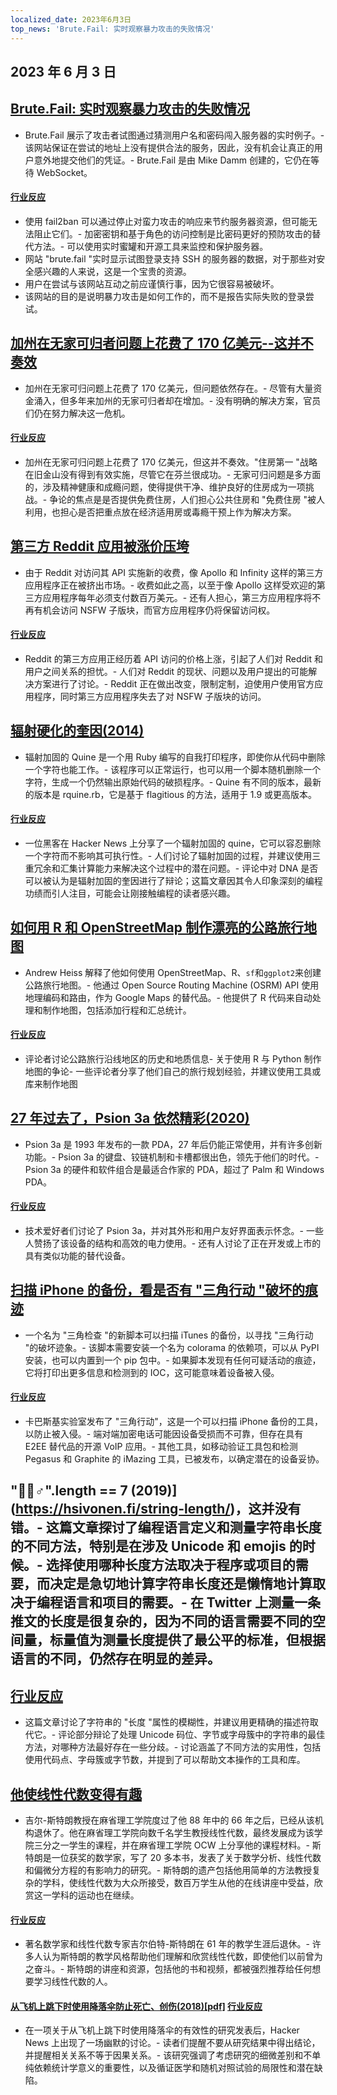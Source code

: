 ```yaml
---
localized_date: 2023年6月3日
top_news: 'Brute.Fail: 实时观察暴力攻击的失败情况'
---
```


## 2023 年 6 月 3 日

## [Brute.Fail: 实时观察暴力攻击的失败情况](https://brute.fail/)

- Brute.Fail 展示了攻击者试图通过猜测用户名和密码闯入服务器的实时例子。- 该网站保证在尝试的地址上没有提供合法的服务，因此，没有机会让真正的用户意外地提交他们的凭证。- Brute.Fail 是由 Mike Damm 创建的，它仍在等待 WebSocket。

#### [行业反应](http://news.ycombinator.com/item?id=36169954)

- 使用 fail2ban 可以通过停止对蛮力攻击的响应来节约服务器资源，但可能无法阻止它们。- 加密密钥和基于角色的访问控制是比密码更好的预防攻击的替代方法。- 可以使用实时蜜罐和开源工具来监控和保护服务器。
- 网站 "brute.fail "实时显示试图登录支持 SSH 的服务器的数据，对于那些对安全感兴趣的人来说，这是一个宝贵的资源。
- 用户在尝试与该网站互动之前应谨慎行事，因为它很容易被破坏。
- 该网站的目的是说明暴力攻击是如何工作的，而不是报告实际失败的登录尝试。

## [加州在无家可归者问题上花费了 170 亿美元--这并不奏效](https://www.wsj.com/articles/california-homeless-population-oakland-wood-street-encampment-78d42cc3)

- 加州在无家可归问题上花费了 170 亿美元，但问题依然存在。- 尽管有大量资金涌入，但多年来加州的无家可归者却在增加。- 没有明确的解决方案，官员们仍在努力解决这一危机。

#### [行业反应](http://news.ycombinator.com/item?id=36162154)

- 加州在无家可归问题上花费了 170 亿美元，但这并不奏效。"住房第一 "战略在旧金山没有得到有效实施，尽管它在芬兰很成功。- 无家可归问题是多方面的，涉及精神健康和成瘾问题，使得提供干净、维护良好的住房成为一项挑战。- 争论的焦点是是否提供免费住房，人们担心公共住房和 "免费住房 "被人利用，也担心是否把重点放在经济适用房或毒瘾干预上作为解决方案。

## [第三方 Reddit 应用被涨价压垮](https://kotaku.com/reddit-third-party-3rd-apps-pricing-crush-ios-android-1850493992)

- 由于 Reddit 对访问其 API 实施新的收费，像 Apollo 和 Infinity 这样的第三方应用程序正在被挤出市场。- 收费如此之高，以至于像 Apollo 这样受欢迎的第三方应用程序每年必须支付数百万美元。- 还有人担心，第三方应用程序将不再有机会访问 NSFW 子版块，而官方应用程序仍将保留访问权。

#### [行业反应](http://news.ycombinator.com/item?id=36162235)

- Reddit 的第三方应用正经历着 API 访问的价格上涨，引起了人们对 Reddit 和用户之间关系的担忧。- 人们对 Reddit 的现状、问题以及用户提出的可能解决方案进行了讨论。- Reddit 正在做出改变，限制定制，迫使用户使用官方应用程序，同时第三方应用程序失去了对 NSFW 子版块的访问。

## [辐射硬化的奎因(2014)](https://github.com/mame/radiation-hardened-quine)

- 辐射加固的 Quine 是一个用 Ruby 编写的自我打印程序，即使你从代码中删除一个字符也能工作。- 该程序可以正常运行，也可以用一个脚本随机删除一个字符，生成一个仍然输出原始代码的破损程序。- Quine 有不同的版本，最新的版本是 rquine.rb，它是基于 flagitious 的方法，适用于 1.9 或更高版本。

#### [行业反应](http://news.ycombinator.com/item?id=36162164)

- 一位黑客在 Hacker News 上分享了一个辐射加固的 quine，它可以容忍删除一个字符而不影响其可执行性。- 人们讨论了辐射加固的过程，并建议使用三重冗余和汇集计算能力来解决这个过程中的潜在问题。- 评论中对 DNA 是否可以被认为是辐射加固的奎因进行了辩论；这篇文章因其令人印象深刻的编程功绩而引人注目，可能会让刚接触编程的读者感兴趣。

## [如何用 R 和 OpenStreetMap 制作漂亮的公路旅行地图](https://www.andrewheiss.com/blog/2023/06/01/geocoding-routing-openstreetmap-r/)

- Andrew Heiss 解释了他如何使用 OpenStreetMap、R、`sf`和`ggplot2`来创建公路旅行地图。- 他通过 Open Source Routing Machine (OSRM) API 使用地理编码和路由，作为 Google Maps 的替代品。- 他提供了 R 代码来自动处理和制作地图，包括添加行程和汇总统计。

#### [行业反应](http://news.ycombinator.com/item?id=36159864)

- 评论者讨论公路旅行沿线地区的历史和地质信息- 关于使用 R 与 Python 制作地图的争论- 一些评论者分享了他们自己的旅行规划经验，并建议使用工具或库来制作地图

## [27 年过去了，Psion 3a 依然精彩(2020)](https://mcgst.com/2020/12/01/27-years-later-and-the-psion-3a-is-still-wonderful/)

- Psion 3a 是 1993 年发布的一款 PDA，27 年后仍能正常使用，并有许多创新功能。- Psion 3a 的键盘、铰链机制和卡槽都很出色，领先于他们的时代。- Psion 3a 的硬件和软件组合是最适合作家的 PDA，超过了 Palm 和 Windows PDA。

#### [行业反应](http://news.ycombinator.com/item?id=36162265)

- 技术爱好者们讨论了 Psion 3a，并对其外形和用户友好界面表示怀念。- 一些人赞扬了该设备的结构和高效的电力使用。- 还有人讨论了正在开发或上市的具有类似功能的替代设备。

## [扫描 iPhone 的备份，看是否有 "三角行动 "破坏的痕迹](https://github.com/KasperskyLab/triangle_check)

- 一个名为 "三角检查 "的新脚本可以扫描 iTunes 的备份，以寻找 "三角行动 "的破坏迹象。- 该脚本需要安装一个名为 colorama 的依赖项，可以从 PyPI 安装，也可以内置到一个 pip 包中。- 如果脚本发现有任何可疑活动的痕迹，它将打印出更多信息和检测到的 IOC，这可能意味着设备被入侵。

#### [行业反应](http://news.ycombinator.com/item?id=36164340)

- 卡巴斯基实验室发布了 "三角行动"，这是一个可以扫描 iPhone 备份的工具，以防止被入侵。- 端对端加密电话可能因设备受损而不可靠，但存在具有 E2EE 替代品的开源 VoIP 应用。- 其他工具，如移动验证工具包和检测 Pegasus 和 Graphite 的 iMazing 工具，已被发布，以确定潜在的设备妥协。

## "🤦🏼♂".length == 7 (2019)](https://hsivonen.fi/string-length/)，这并没有错。- 这篇文章探讨了编程语言定义和测量字符串长度的不同方法，特别是在涉及 Unicode 和 emojis 的时候。- 选择使用哪种长度方法取决于程序或项目的需要，而决定是急切地计算字符串长度还是懒惰地计算取决于编程语言和项目的需要。- 在 Twitter 上测量一条推文的长度是很复杂的，因为不同的语言需要不同的空间量，标量值为测量长度提供了最公平的标准，但根据语言的不同，仍然存在明显的差异。

## [行业反应](http://news.ycombinator.com/item?id=36159443)

- 这篇文章讨论了字符串的 "长度 "属性的模糊性，并建议用更精确的描述符取代它。- 评论部分辩论了处理 Unicode 码位、字节或字母簇中的字符串的最佳方法，对哪种方法最好存在一些分歧。- 讨论涵盖了不同方法的实用性，包括使用代码点、字母簇或字节数，并提到了可以帮助文本操作的工具和库。

## [他使线性代数变得有趣](https://news.mit.edu/2023/gilbert-strang-made-linear-algebra-fun-0531)

- 吉尔-斯特朗教授在麻省理工学院度过了他 88 年中的 66 年之后，已经从该机构退休了。他在麻省理工学院向数千名学生教授线性代数，最终发展成为该学院三分之一学生的课程，并在麻省理工学院 OCW 上分享他的课程材料。- 斯特朗是一位获奖的数学家，写了 20 多本书，发表了关于数学分析、线性代数和偏微分方程的有影响力的研究。- 斯特朗的遗产包括他用简单的方法教授复杂的学科，使线性代数为大众所接受，数百万学生从他的在线讲座中受益，欣赏这一学科的运动也在继续。

#### [行业反应](http://news.ycombinator.com/item?id=36168068)

- 著名数学家和线性代数专家吉尔伯特-斯特朗在 61 年的教学生涯后退休。- 许多人认为斯特朗的教学风格帮助他们理解和欣赏线性代数，即使他们以前曾为之奋斗。- 斯特朗的讲座和资源，包括他的书和视频，都被强烈推荐给任何想要学习线性代数的人。

#### [从飞机上跳下时使用降落伞防止死亡、创伤(2018)[pdf]](https://www.bmj.com/content/bmj/363/bmj.k5094.full.pdf) [行业反应](http://news.ycombinator.com/item?id=36161175)

- 在一项关于从飞机上跳下时使用降落伞的有效性的研究发表后，Hacker News 上出现了一场幽默的讨论。- 读者们提醒不要从研究结果中得出结论，并提醒相关关系不等于因果关系。- 该研究强调了考虑研究的细微差别和不单纯依赖统计学意义的重要性，以及循证医学和随机对照试验的局限性和潜在缺陷。


